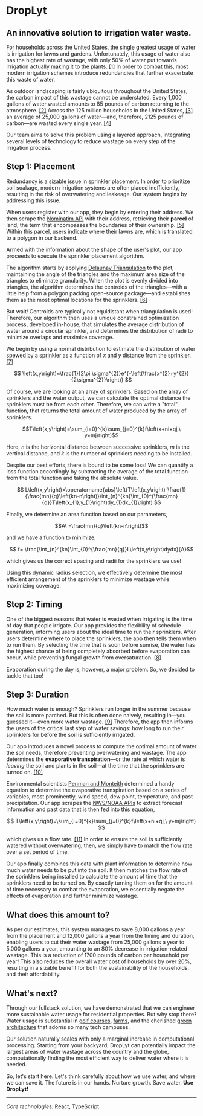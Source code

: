  <!-- <a href="https://demo-nextjs-with-supabase.vercel.app/">
  <img alt="Next.js and Supabase Starter Kit - the fastest way to build apps with Next.js and Supabase" src="https://demo-nextjs-with-supabase.vercel.app/opengraph-image.png">
  <h1 align="center">Next.js and Supabase Starter Kit</h1>
</a>

<p align="center">
 The fastest way to build apps with Next.js and Supabase
</p>

<p align="center">
  <a href="#features"><strong>Features</strong></a> ·
  <a href="#demo"><strong>Demo</strong></a> ·
  <a href="#deploy-to-vercel"><strong>Deploy to Vercel</strong></a> ·
  <a href="#clone-and-run-locally"><strong>Clone and run locally</strong></a> ·
  <a href="#feedback-and-issues"><strong>Feedback and issues</strong></a>
  <a href="#more-supabase-examples"><strong>More Examples</strong></a>
</p>
<br/>

## Features

- Works across the entire [Next.js](https://nextjs.org) stack
  - App Router
  - Pages Router
  - Middleware
  - Client
  - Server
  - It just works!
- supabase-ssr. A package to configure Supabase Auth to use cookies
- Styling with [Tailwind CSS](https://tailwindcss.com)
- Optional deployment with [Supabase Vercel Integration and Vercel deploy](#deploy-your-own)
  - Environment variables automatically assigned to Vercel project

## Demo

You can view a fully working demo at [demo-nextjs-with-supabase.vercel.app](https://demo-nextjs-with-supabase.vercel.app/).

## Deploy to Vercel

Vercel deployment will guide you through creating a Supabase account and project.

After installation of the Supabase integration, all relevant environment variables will be assigned to the project so the deployment is fully functioning.

[![Deploy with Vercel](https://vercel.com/button)](https://vercel.com/new/clone?repository-url=https%3A%2F%2Fgithub.com%2Fvercel%2Fnext.js%2Ftree%2Fcanary%2Fexamples%2Fwith-supabase&project-name=nextjs-with-supabase&repository-name=nextjs-with-supabase&demo-title=nextjs-with-supabase&demo-description=This%20starter%20configures%20Supabase%20Auth%20to%20use%20cookies%2C%20making%20the%20user's%20session%20available%20throughout%20the%20entire%20Next.js%20app%20-%20Client%20Components%2C%20Server%20Components%2C%20Route%20Handlers%2C%20Server%20Actions%20and%20Middleware.&demo-url=https%3A%2F%2Fdemo-nextjs-with-supabase.vercel.app%2F&external-id=https%3A%2F%2Fgithub.com%2Fvercel%2Fnext.js%2Ftree%2Fcanary%2Fexamples%2Fwith-supabase&demo-image=https%3A%2F%2Fdemo-nextjs-with-supabase.vercel.app%2Fopengraph-image.png&integration-ids=oac_VqOgBHqhEoFTPzGkPd7L0iH6)

The above will also clone the Starter kit to your GitHub, you can clone that locally and develop locally.

If you wish to just develop locally and not deploy to Vercel, [follow the steps below](#clone-and-run-locally).

## Clone and run locally

1. You'll first need a Supabase project which can be made [via the Supabase dashboard](https://database.new)

2. Create a Next.js app using the Supabase Starter template npx command

   ```bash
   npx create-next-app -e with-supabase
   ```

3. Use `cd` to change into the app's directory

   ```bash
   cd name-of-new-app
   ```

4. Rename `.env.local.example` to `.env.local` and update the following:

   ```
   NEXT_PUBLIC_SUPABASE_URL=[INSERT SUPABASE PROJECT URL]
   NEXT_PUBLIC_SUPABASE_ANON_KEY=[INSERT SUPABASE PROJECT API ANON KEY]
   ```

   Both `NEXT_PUBLIC_SUPABASE_URL` and `NEXT_PUBLIC_SUPABASE_ANON_KEY` can be found in [your Supabase project's API settings](https://app.supabase.com/project/_/settings/api)

5. You can now run the Next.js local development server:

   ```bash
   npm run dev
   ```

   The starter kit should now be running on [localhost:3000](http://localhost:3000/).

> Check out [the docs for Local Development](https://supabase.com/docs/guides/getting-started/local-development) to also run Supabase locally.

## Feedback and issues

Please file feedback and issues over on the [Supabase GitHub org](https://github.com/supabase/supabase/issues/new/choose).

## More Supabase examples

- [Next.js Subscription Payments Starter](https://github.com/vercel/nextjs-subscription-payments)
- [Cookie-based Auth and the Next.js 13 App Router (free course)](https://youtube.com/playlist?list=PL5S4mPUpp4OtMhpnp93EFSo42iQ40XjbF)
- [Supabase Auth and the Next.js App Router](https://github.com/supabase/supabase/tree/master/examples/auth/nextjs)
-->

# DropLyt
## An innovative solution to irrigation water waste.

For households across the United States, the single greatest usage of water is irrigation for lawns and gardens. Unfortunately, this usage of water also has the highest rate of wastage, with only 50% of water put towards irrigation actually making it to the plants. [[1]](https://19january2017snapshot.epa.gov/www3/watersense/pubs/outdoor.html) In order to combat this, most modern irrigation schemes introduce redundancies that further exacerbate this waste of water.

As outdoor landscaping is fairly ubiquitous throughout the United States, the carbon impact of this wastage cannot be understated. Every 1,000 gallons of water wasted amounts to 85 pounds of carbon returning to the atmosphere. [[2]](https://www.gresb.com/nl-en/water-conservation-is-critical-to-achieving-decarbonization/#:~:text=While%20the%20amount%20of%20emissions,every%201%2C000%20gallons%20of%20water.) Across the 125 million households in the United States, [[3]](https://www.census.gov/quickfacts/fact/table/US/HSD410222) an average of 25,000 gallons of water—and, therefore, 2125 pounds of carbon—are wasted every single year. [[4]](https://www.epa.gov/watersense/sprinkler-spruce-up)

Our team aims to solve this problem using a layered approach, integrating several levels of technology to reduce wastage on every step of the irrigation process.

## Step 1: Placement

Redundancy is a sizable issue in sprinkler placement. In order to prioritize soil soakage, modern irrigation systems are often placed inefficiently, resulting in the risk of overwatering and leakeage. Our system begins by addressing this issue.

When users register with our app, they begin by entering their address. We then scrape the [Nominatim API](https://nominatim.org/) with their address, retrieving their **parcel** of land, the term that encompasses the boundaries of their ownership. [[5]](https://www.unescwa.org/sd-glossary/parcel-plot#:~:text=A%20parcel%20(or%20plot)%20of,is%20known%20as%20a%20parcel.) Within this parcel, users indicate where their lawns are, which is translated to a polygon in our backend.

Armed with the information about the shape of the user's plot, our app proceeds to execute the sprinkler placement algorithm.

The algorithm starts by applying [Delaunay Triangulation](https://mathworld.wolfram.com/DelaunayTriangulation.html) to the plot, maintaining the angle of the triangles and the maximum area size of the triangles to eliminate granularity. When the plot is evenly divided into triangles, the algorithm determines the centroids of the triangles—with a little help from a polygon packing open-source package—and establishes them as the most optimal locations for the sprinklers. [[6]](https://larswander.com/art/polygon-packing/)

But wait! Centroids are typically not equidistant when triangulation is used! Therefore, our algorithm then uses a unique constrained optimization process, developed in-house, that simulates the average distribution of water around a circular sprinkler, and determines the distribution of radii to minimize overlaps and maximize coverage. 

We begin by using a normal distribution to estimate the distribution of water spewed by a sprinkler as a function of $x$ and $y$ distance from the sprinkler. [[7]](https://www.researchgate.net/publication/272493059_WATER_DISTRIBUTION_UNIFORMITY_AS_AFFECTED_BY_SPRINKLER_PERFORMANCE)



$$ \left(x,y\right)=\frac{1}{2\pi \sigma^{2}}e^{-\left(\frac{x^{2}+y^{2}}{2\sigma^{2}}\right)} $$

Of course, we are looking at an array of sprinklers. Based on the array of sprinklers and the water output, we can calculate the optimal distance the sprinklers must be from each other. Therefore, we can write a "total" function, that returns the total amount of water produced by the array of sprinklers.

$$T\left(x,y\right)=\sum_{i=0}^{k}\sum_{j=0}^{k}f\left(x+ni+qj,\ y+mj\right)$$

Here, $n$ is the horizontal distance between successive sprinklers, $m$ is the vertical distance, and $k$ is the number of sprinklers needing to be installed.

Despite our best efforts, there is bound to be some loss! We can quantify a loss function accordingly by subtracting the average of the total function from the total function and taking the absolute value.

$$ L\left(x,y\right)=\operatorname{abs}\left(T\left(x,y\right)-\frac{1}{\frac{mn}{q}\left(kn-n\right)}\int_{n}^{kn}\int_{0}^{\frac{mn}{q}}T\left(x_{1},y_{1}\right)dy_{1}dx_{1}\right) $$

Finally, we determine an area function based on our parameters,

$$A\ =\frac{mn}{q}\left(kn-n\right)$$

and we have a function to minimize,

$$
f=
\frac{\int_{n}^{kn}\int_{0}^{\frac{mn}{q}}L\left(x,y\right)dydx}{A}$$

which gives us the correct spacing and radii for the sprinklers we use!

Using this dynamic radius selection, we effectively determine the most efficient arrangement of the sprinklers to minimize wastage while maximizing coverage.

## Step 2: Timing

One of the biggest reasons that water is wasted when irrigating is the time of day that people irrigate. Our app provides the flexibility of schedule generation, informing users about the ideal time to run their sprinklers. After users determine where to place the sprinklers, the app then tells them when to run them. By selecting the time that is soon before sunrise, the water has the highest chance of being completely absorbed before evaporation can occur, while preventing fungal growth from oversaturation. [[8]](https://atpslandscaping.com/watering-grass-at-night/)

Evaporation during the day is, however, a major problem. So, we decided to tackle that too!

## Step 3: Duration

How much water is enough? Sprinklers run longer in the summer because the soil is more parched. But this is often done naively, resulting in—you guessed it—even more water wastage. [[9]](https://www.masterlawn.com/blog/signs-overwatered-lawn-how-to-restore) Therefore, the app then informs the users of the critical last step of water savings: how long to run their sprinklers for before the soil is sufficiently irrigated.

Our app introduces a novel process to compute the optimal amount of water the soil needs, therefore preventing overwatering and wastage. The app determines the **evaporative transpiration**—or the rate at which water is _leaving_ the soil and plants in the soil—at the time that the sprinklers are turned on. [[10]](https://usgs.gov/media/images/evapotranspiration-sum-plant-transpiration-and-evaporation)

Environmental scientists [Penman and Monteith](https://www.fao.org/3/x0490e/x0490e06.htm) determined a handy equation to determine the evaporative transpiration based on a series of variables, most prominently, wind speed, dew point, temperature, and past precipitation. Our app scrapes the [NWS/NOAA APIs](https://www.weather.gov/documentation/services-web-api) to extract forecast information and past data that is then fed into this equation,


$$ T\left(x,y\right)=\sum_{i=0}^{k}\sum_{j=0}^{k}f\left(x+ni+qj,\ y+mj\right) $$

which gives us a flow rate. [[11]](https://www.hec.usace.army.mil/confluence/hmsdocs/hmstrm/evaporation-and-transpiration/penman-monteith-method?selectedPageVersions=22&selectedPageVersions=23) In order to ensure the soil is sufficiently watered without overwatering, then, we simply have to match the flow rate over a set period of time.

Our app finally combines this data with plant information to determine how much water needs to be put into the soil. It then matches the flow rate of the sprinklers being installed to calculate the amount of time that the sprinklers need to be turned on. By exactly turning them on for the amount of time necessary to combat the evaporation, we essentially negate the effects of evaporation and further minimize wastage.

## What does this amount to?

As per our estimates, this system manages to save 8,000 gallons a year from the placement and 12,000 gallons a year from the timing and duration, enabling users to cut their water wastage from 25,000 gallons a year to 5,000 gallons a year, amounting to an 80% decrease in irrigation-related wastage. This is a reduction of 1700 pounds of carbon per household per year! This also reduces the overall water cost of households by over 20%, resulting in a sizable benefit for both the sustainability of the households, and their affordability.

## What's next?

Through our fullstack solution, we have demonstrated that we can engineer more sustainable water usage for residential properties. But why stop there? Water usage is substantial in [golf courses](https://www.washingtonpost.com/climate-solutions/2023/09/10/golf-sustainability-recycled-water/), [farms](https://www.agfoundation.org/questions/do-farmers-waste-water#:~:text=But%20of%20the%20water%20used,water%20returns%20to%20the%20ecosystem.), and the cherished [green architecture](https://www.nrdc.org/stories/green-infrastructure-how-manage-water-sustainable-way) that adorns so many tech campuses. 

Our solution naturally scales with only a marginal increase in computational processing. Starting from your backyard, DropLyt can potentially impact the largest areas of water wastage across the country and the globe, computationally finding the most efficient way to deliver water where it is needed.

So, let's start here. Let's think carefully about how we use water, and where we can save it. The future is in our hands. Nurture growth. Save water. **Use DropLyt!**

---
_Core technologies:_ React, TypeScript
